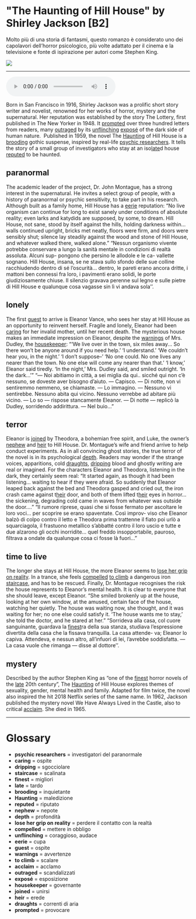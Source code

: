 # "The Haunting of Hill House" by Shirley Jackson   [B2]

Molto più di una storia di fantasmi, questo romanzo è considerato uno dei capolavori dell’horror psicologico, più volte adattato per il cinema e la televisione e fonte di ispirazione per autori come Stephen King.

![](The%20Haunting%20of%20Hill%20House%20by%20Shirley%20Jackson.jpg)

--------------

<div>
<audio controls autoplay>
    <source src="https://raw.githubusercontent.com/dartie/knowledge-base/main/English/SpeakUp/2022-11/The%20Haunting%20of%20Hill%20House%20by%20Shirley%20Jackson.mp3" type="audio/mpeg">
</audio>
</div>


Born in San Francisco in 1916, Shirley Jackson was a prolific short story writer and novelist, renowned for her works of horror, mystery and the supernatural. Her reputation was established by the story The Lottery, first published in The New Yorker in 1948. It [prompted](## "provocare") over three hundred letters from readers, many [outraged](## "scandalizzati") by its [unflinching](## "coraggioso, audace") [exposé](## "esposizione") of the dark side of human nature. 
Published in 1959, the novel The [Haunting](## "maledizione") of Hill House is a [brooding](## "inquietante") gothic suspense, inspired by real-life [psychic researchers](## "investigatori del paranormale"). It tells the story of a small group of investigators who stay at an iso[late](## "tardo")d house [reputed](## "riputato") to be haunted. 

## paranormal
The academic leader of the project, Dr. John Montague, has a strong interest in the supernatural. He invites a select group of people, with a history of paranormal or psychic sensitivity, to take part in his research. Although built as a family home, Hill House has a [eerie](## "cupa") reputation:
“No live organism can continue for long to exist sanely under conditions of absolute reality; even larks and katydids are supposed, by some, to dream. Hill House, not sane, stood by itself against the hills, holding darkness within... walls continued upright, bricks met neatly, floors were firm, and doors were sensibly shut; silence lay steadily against the wood and stone of Hill House, and whatever walked there, walked alone.”
“Nessun organismo vivente potrebbe conservare a lungo la sanità mentale in condizioni di realtà assoluta. Alcuni sup- pongono che persino le allodole e le ca- vallette sognano. Hill House, insana, se ne stava sullo sfondo delle sue colline racchiudendo dentro di sé l’oscurità... dentro, le pareti erano ancora dritte, i mattoni ben connessi fra loro, i pavimenti erano solidi, le porte giudiziosamente chiuse. Il silenzio gravava perenne sul legno e sulle pietre di Hill House e qualunque cosa vagasse sin lì vi andava sola’’.

## lonely
The first [guest](## "ospite") to arrive is Eleanor Vance, who sees her stay at Hill House as an opportunity to reinvent herself. Fragile and lonely, Eleanor had been [caring](## "ospite") for her invalid mother, until her recent death. The mysterious house makes an immediate impression on Eleanor, despite the [warnings](## "avvertenze") of Mrs. Dudley, the [housekeeper](## "governante"):
“‘We live over in the town, six miles away... So there won’t be anyone around if you need help.’
‘I understand.’
‘We couldn’t hear you, in the night.’
‘I don’t suppose–’
‘No one could. No one lives any nearer than the town. No one else will come any nearer than that.’
‘I know,’ Eleanor said tiredly.
‘In the night,’ Mrs. Dudley said, and smiled outright. ‘In the dark...’”
“— Noi abitiamo in città, a sei miglia da qui.. sicché qui non c’è nessuno, se doveste aver bisogno d’aiuto.
— Capisco.
— Di notte, non vi sentiremmo nemmeno, se chiamaste.
— Lo immagino.
— Nessuno vi sentirebbe. Nessuno abita qui vicino. Nessuno verrebbe
ad abitare più vicino.
— Lo so — rispose stancamente Eleanor. — Di notte — replicò la Dudley, sorridendo addirittura. — Nel buio...”

## terror
Eleanor is [joined](## "unirsi") by Theodora, a bohemian free spirit, and Luke, the owner’s [nephew](## "nepote") and [heir](## "erede") to Hill House. Dr. Montague’s wife and friend arrive to help conduct experiments. As in all convincing ghost stories, the true terror of the novel is in its psychological [depth](## "profondità"). Readers may wonder if the strange voices, apparitions, cold [draughts](## "correnti di aria"), [dripping](## "sgocciolare") blood and ghostly writing are real or imagined. For the characters Eleanor and Theodora, listening in the dark, they certainly seem real:
“It started again, as though it had been listening... waiting to hear if they were afraid. So suddenly that Eleanor leaped back against the bed and Theodora gasped and cried out, the iron crash came against t[heir](## "erede") door, and both of them lifted t[heir](## "erede") eyes in horror... the sickening, degrading cold came in waves from whatever was outside the door....”
“Il rumore riprese, quasi che si fosse fermato per ascoltare le loro voci... per scoprire se erano spaventate. Così improv- viso che Eleanor balzò di colpo contro il letto e Theodora prima trattenne il fiato poi urlò a squarciagola, il frastuono metallico s’abbatté contro il loro uscio e tutte e due alzarono gli occhi inorridite... quel freddo insopportabile, pauroso, filtrava a ondate da qualunque cosa ci fosse là fuori...”

## time to live
The longer she stays at Hill House, the more Eleanor seems to [lose her grip on reality](## "perdere il contatto con la realtà"). In a trance, she feels [compelled](## "mettere in obbligo") [to climb](## "scalare") a dangerous iron [staircase](## "scalinata"), and has to be rescued. Finally, Dr. Montague recognises the risk the house represents to Eleanor’s mental health. It is clear to everyone that she should leave, except Eleanor.
“She smiled brokenly up at the house, looking at her own window, at the amused, certain face of the house, watching her quietly. The house was waiting now, she thought, and it was waiting for her; no one else could satisfy it. ‘The house wants me to stay,’ she told the doctor, and he stared at her.”
“Sorrideva alla casa, col cuore sanguinante, guardava la [finest](## "migliori")ra della sua stanza, studiava l’espressione divertita della casa che la fissava tranquilla. La casa attende- va; Eleanor lo capiva. Attendeva, e nessun altro, all’infuori di lei, l’avrebbe soddisfatta. — La casa vuole che rimanga — disse al dottore’’.

## mystery
Described by the author Stephen King as “one of the [finest](## "migliori") horror novels of the [late](## "tardo") 20th century”, The [Haunting](## "maledizione") of Hill House explores themes of sexuality, gender, mental health and family. Adapted for film twice, the novel also inspired the hit 2018 Netflix series of the same name. In 1962, Jackson published the mystery novel We Have Always Lived in the Castle, also to critical [acclaim](## "acclamo"). She died in 1965. 

--------------

<div style = "display:block; clear:both; page-break-after:always;"></div>

# Glossary
* **psychic researchers** = investigatori del paranormale
* **caring** = ospite
* **dripping** = sgocciolare
* **staircase** = scalinata
* **finest** = migliori
* **late** = tardo
* **brooding** = inquietante
* **Haunting** = maledizione
* **reputed** = riputato
* **nephew** = nepote
* **depth** = profondità
* **lose her grip on reality** = perdere il contatto con la realtà
* **compelled** = mettere in obbligo
* **unflinching** = coraggioso, audace
* **eerie** = cupa
* **guest** = ospite
* **warnings** = avvertenze
* **to climb** = scalare
* **acclaim** = acclamo
* **outraged** = scandalizzati
* **exposé** = esposizione
* **housekeeper** = governante
* **joined** = unirsi
* **heir** = erede
* **draughts** = correnti di aria
* **prompted** = provocare
